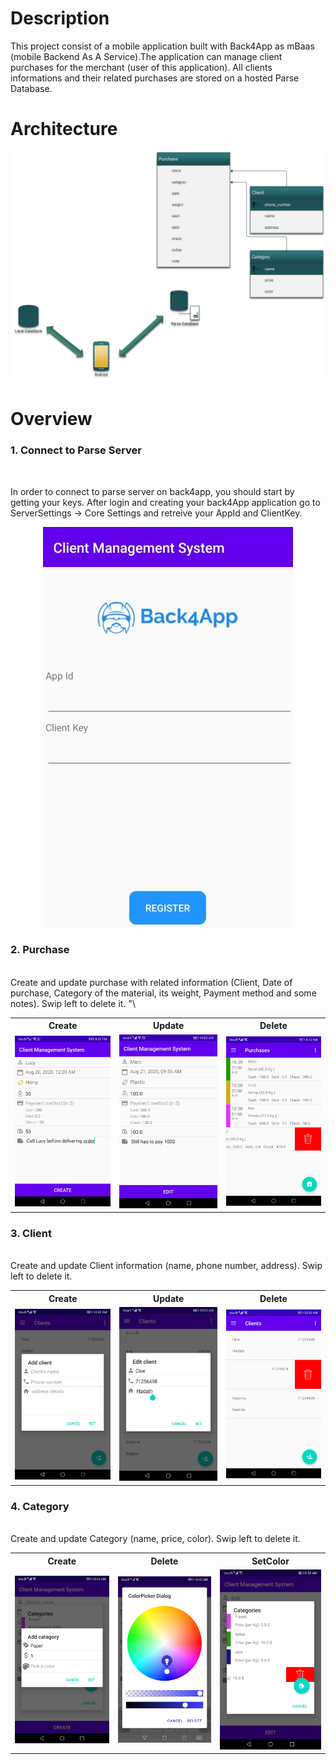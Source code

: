 # Description

This project consist of a mobile application built with Back4App as mBaas (mobile Backend As A Service).The application can manage client purchases for the merchant (user of this application). All clients informations and their related purchases are stored on a hosted Parse Database.

# Architecture

![Project Architecture](https://github.com/FawziElZein/Client_Management_System/blob/master/architecture.png)

# Overview

### 1. Connect to Parse Server
<br/>

In order to connect to parse server on back4app, you should start by getting your keys. After login and creating your back4App application go to 
ServerSettings -> Core Settings and retreive your AppId and ClientKey.

<div align="center">
<img src="https://github.com/FawziElZein/Client_Management_System/blob/master/screenshots/parsesetup.jpg">
</div>

### 2. Purchase
<br/>
Create and update purchase with related information (Client, Date of purchase, Category of the material, its weight, Payment method and some notes). Swip left 
to delete it.
"\
<table style="width:100%">
  <tr>
    <th>Create</th>
    <th>Update</th>
    <th>Delete</th>
  </tr>
  <tr>
    <td><img src="https://github.com/FawziElZein/Client_Management_System/blob/master/screenshots/createpurchase.jpg"></td>
    <td><img src="https://github.com/FawziElZein/Client_Management_System/blob/master/screenshots/updatepurchase.jpg"></td>
    <td><img src="https://github.com/FawziElZein/Client_Management_System/blob/master/screenshots/deletepurchase.jpg"></td>
  </tr>
</table>

### 3. Client
<br/>
Create and update Client information (name, phone number, address). Swip left to delete it.
<br/>
<table style="width:100%">
  <tr>
    <th>Create</th>
    <th>Update</th>
    <th>Delete</th>
  </tr>
  <tr>
    <td><img src="https://github.com/FawziElZein/Client_Management_System/blob/master/screenshots/createclient.jpg"></td>
    <td><img src="https://github.com/FawziElZein/Client_Management_System/blob/master/screenshots/updateclient.jpg"></td>
    <td><img src="https://github.com/FawziElZein/Client_Management_System/blob/master/screenshots/deleteclient.jpg"></td>
  </tr>
</table>

### 4. Category
<br/>
Create and update Category (name, price, color). Swip left to delete it.
<br/>
<table style="width:100%">
  <tr>
    <th>Create</th>
    <th>Delete</th>
    <th>SetColor</th>
  </tr>
  <tr>
    <td><img src="https://github.com/FawziElZein/Client_Management_System/blob/master/screenshots/createcategory.jpg"></td>
    <td><img src="https://github.com/FawziElZein/Client_Management_System/blob/master/screenshots/colorcategory.jpg"></td>
    <td><img src="https://github.com/FawziElZein/Client_Management_System/blob/master/screenshots/deletecategory.jpg"></td>
  </tr>
</table>

